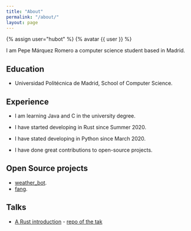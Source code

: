 ```yaml
---
title: "About"
permalink: "/about/"
layout: page
---
```

{% assign user="hubot" %}
{% avatar {{ user }} %}

I am Pepe Márquez Romero a computer science student based in Madrid.

## Education

- Universidad Politécnica de Madrid, School of Computer Science.

## Experience 
 - I am learning Java and C in the university degree.

 - I have started developing in Rust since Summer 2020.
 
 - I have stated developing in Python since March 2020.
 
 - I have done great contributions to open-source projects.

## Open Source projects
- [weather_bot](https://github.com/pxp9/weather_bot_rust/).
- [fang](https://github.com/ayrat555/fang).

## Talks
- [A Rust introduction](https://www.youtube.com/watch?v=NL6d74ISbss) - [repo of the tak](https://github.com/pxp9/acm_rust)

